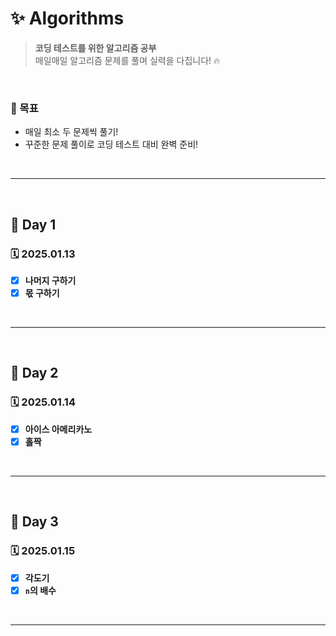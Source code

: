 # ✨ Algorithms

> **코딩 테스트를 위한 알고리즘 공부**  
> 매일매일 알고리즘 문제를 풀며 실력을 다집니다! 🔥

<br>

### 📌 목표

- 매일 최소 두 문제씩 풀기!
- 꾸준한 문제 풀이로 코딩 테스트 대비 완벽 준비!

<br>

---

<br>

## 🌻 Day 1

### 🗓️ 2025.01.13

- [x] **나머지 구하기**
- [x] **몫 구하기**

<br>

---

<br>

## 🌻 Day 2

### 🗓️ 2025.01.14

- [x] **아이스 아메리카노**
- [x] **홀짝**

<br>

---

<br>

## 🌻 Day 3

### 🗓️ 2025.01.15

- [x] **각도기**
- [x] **`n`의 배수**

<br>

---
